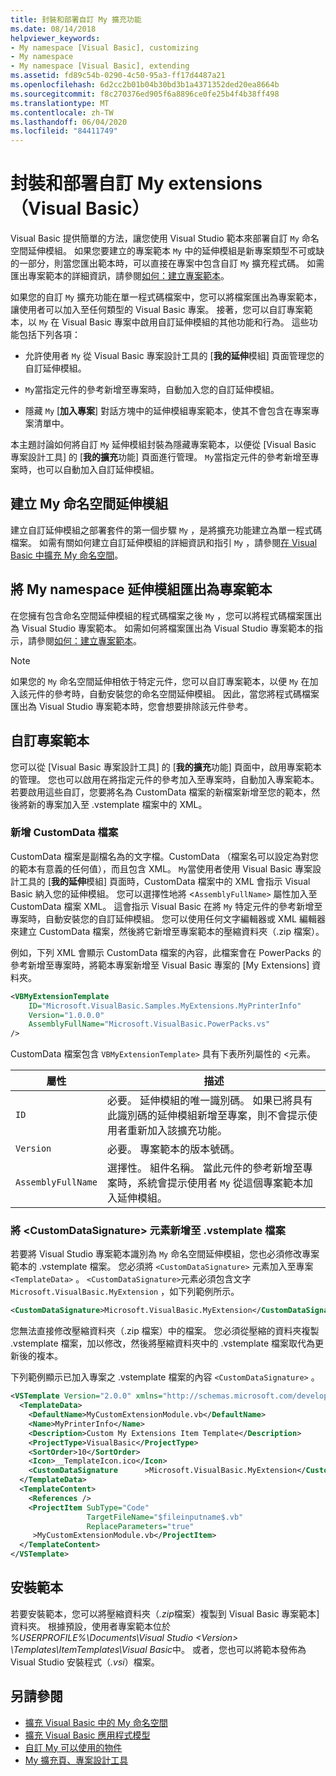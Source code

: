 ```yaml
---
title: 封裝和部署自訂 My 擴充功能
ms.date: 08/14/2018
helpviewer_keywords:
- My namespace [Visual Basic], customizing
- My namespace
- My namespace [Visual Basic], extending
ms.assetid: fd89c54b-0290-4c50-95a3-ff17d4487a21
ms.openlocfilehash: 6d2cc2b01b04b30bd3b1a4371352ded20ea8664b
ms.sourcegitcommit: f8c270376ed905f6a8896ce0fe25b4f4b38ff498
ms.translationtype: MT
ms.contentlocale: zh-TW
ms.lasthandoff: 06/04/2020
ms.locfileid: "84411749"
---
```

# <a name="package-and-deploy-custom-my-extensions-visual-basic"></a>封裝和部署自訂 My extensions （Visual Basic）

Visual Basic 提供簡單的方法，讓您使用 Visual Studio 範本來部署自訂 `My` 命名空間延伸模組。 如果您要建立的專案範本 `My` 中的延伸模組是新專案類型不可或缺的一部分，則當您匯出範本時，可以直接在專案中包含自訂 `My` 擴充程式碼。 如需匯出專案範本的詳細資訊，請參閱[如何：建立專案範本](/visualstudio/ide/how-to-create-project-templates)。

如果您的自訂 `My` 擴充功能在單一程式碼檔案中，您可以將檔案匯出為專案範本，讓使用者可以加入至任何類型的 Visual Basic 專案。 接著，您可以自訂專案範本，以 `My` 在 Visual Basic 專案中啟用自訂延伸模組的其他功能和行為。 這些功能包括下列各項：

- 允許使用者 `My` 從 Visual Basic 專案設計工具的 [**我的延伸**模組] 頁面管理您的自訂延伸模組。

- `My`當指定元件的參考新增至專案時，自動加入您的自訂延伸模組。

- 隱藏 `My` [**加入專案**] 對話方塊中的延伸模組專案範本，使其不會包含在專案專案清單中。

本主題討論如何將自訂 `My` 延伸模組封裝為隱藏專案範本，以便從 [Visual Basic 專案設計工具] 的 [**我的擴充**功能] 頁面進行管理。 `My`當指定元件的參考新增至專案時，也可以自動加入自訂延伸模組。

## <a name="create-a-my-namespace-extension"></a>建立 My 命名空間延伸模組

建立自訂延伸模組之部署套件的第一個步驟 `My` ，是將擴充功能建立為單一程式碼檔案。 如需有關如何建立自訂延伸模組的詳細資訊和指引 `My` ，請參閱[在 Visual Basic 中擴充 My 命名空間](extending-the-my-namespace.md)。

## <a name="export-a-my-namespace-extension-as-an-item-template"></a>將 My namespace 延伸模組匯出為專案範本

在您擁有包含命名空間延伸模組的程式碼檔案之後 `My` ，您可以將程式碼檔案匯出為 Visual Studio 專案範本。 如需如何將檔案匯出為 Visual Studio 專案範本的指示，請參閱[如何：建立專案範本](/visualstudio/ide/how-to-create-item-templates)。

> [!NOTE]
> 如果您的 `My` 命名空間延伸相依于特定元件，您可以自訂專案範本，以便 `My` 在加入該元件的參考時，自動安裝您的命名空間延伸模組。 因此，當您將程式碼檔案匯出為 Visual Studio 專案範本時，您會想要排除該元件參考。

## <a name="customize-the-item-template"></a>自訂專案範本

您可以從 [Visual Basic 專案設計工具] 的 [**我的擴充**功能] 頁面中，啟用專案範本的管理。 您也可以啟用在將指定元件的參考加入至專案時，自動加入專案範本。 若要啟用這些自訂，您要將名為 CustomData 檔案的新檔案新增至您的範本，然後將新的專案加入至 .vstemplate 檔案中的 XML。

### <a name="add-the-customdata-file"></a>新增 CustomData 檔案

CustomData 檔案是副檔名為的文字檔。CustomData （檔案名可以設定為對您的範本有意義的任何值），而且包含 XML。 `My`當使用者使用 Visual Basic 專案設計工具的 [**我的延伸**模組] 頁面時，CustomData 檔案中的 XML 會指示 Visual Basic 納入您的延伸模組。 您可以選擇性地將 <`AssemblyFullName>` 屬性加入至 CustomData 檔案 XML。 這會指示 Visual Basic 在將 `My` 特定元件的參考新增至專案時，自動安裝您的自訂延伸模組。 您可以使用任何文字編輯器或 XML 編輯器來建立 CustomData 檔案，然後將它新增至專案範本的壓縮資料夾（.zip 檔案）。

例如，下列 XML 會顯示 CustomData 檔案的內容，此檔案會在 PowerPacks 的參考新增至專案時，將範本專案新增至 Visual Basic 專案的 [My Extensions] 資料夾。

```xml
<VBMyExtensionTemplate
    ID="Microsoft.VisualBasic.Samples.MyExtensions.MyPrinterInfo"
    Version="1.0.0.0"
    AssemblyFullName="Microsoft.VisualBasic.PowerPacks.vs"
/>
```

CustomData 檔案包含 `VBMyExtensionTemplate>` 具有下表所列屬性的 <元素。

|屬性|描述|
|---|---|
|`ID`|必要。 延伸模組的唯一識別碼。 如果已將具有此識別碼的延伸模組新增至專案，則不會提示使用者重新加入該擴充功能。|
|`Version`|必要。 專案範本的版本號碼。|
|`AssemblyFullName`|選擇性。 組件名稱。 當此元件的參考新增至專案時，系統會提示使用者 `My` 從這個專案範本加入延伸模組。|

### <a name="add-the-customdatasignature-element-to-the-vstemplate-file"></a>將 \<CustomDataSignature> 元素新增至 .vstemplate 檔案

若要將 Visual Studio 專案範本識別為 `My` 命名空間延伸模組，您也必須修改專案範本的 .vstemplate 檔案。 您必須將 `<CustomDataSignature>` 元素加入至專案 `<TemplateData>` 。 `<CustomDataSignature>`元素必須包含文字 `Microsoft.VisualBasic.MyExtension` ，如下列範例所示。

```xml
<CustomDataSignature>Microsoft.VisualBasic.MyExtension</CustomDataSignature>
```

您無法直接修改壓縮資料夾（.zip 檔案）中的檔案。 您必須從壓縮的資料夾複製 .vstemplate 檔案，加以修改，然後將壓縮資料夾中的 .vstemplate 檔案取代為更新後的複本。

下列範例顯示已加入專案之 .vstemplate 檔案的內容 `<CustomDataSignature>` 。

```xml
<VSTemplate Version="2.0.0" xmlns="http://schemas.microsoft.com/developer/vstemplate/2005" Type="Item">
  <TemplateData>
    <DefaultName>MyCustomExtensionModule.vb</DefaultName>
    <Name>MyPrinterInfo</Name>
    <Description>Custom My Extensions Item Template</Description>
    <ProjectType>VisualBasic</ProjectType>
    <SortOrder>10</SortOrder>
    <Icon>__TemplateIcon.ico</Icon>
    <CustomDataSignature      >Microsoft.VisualBasic.MyExtension</CustomDataSignature>
  </TemplateData>
  <TemplateContent>
    <References />
    <ProjectItem SubType="Code"
                 TargetFileName="$fileinputname$.vb"
                 ReplaceParameters="true"
     >MyCustomExtensionModule.vb</ProjectItem>
  </TemplateContent>
</VSTemplate>
```

## <a name="install-the-template"></a>安裝範本

若要安裝範本，您可以將壓縮資料夾（*.zip*檔案）複製到 Visual Basic 專案範本] 資料夾。 根據預設，使用者專案範本位於 *%USERPROFILE%\Documents\Visual Studio \<Version\> \Templates\ItemTemplates\Visual Basic*中。 或者，您也可以將範本發佈為 Visual Studio 安裝程式（*.vsi*）檔案。

## <a name="see-also"></a>另請參閱

- [擴充 Visual Basic 中的 My 命名空間](extending-the-my-namespace.md)
- [擴充 Visual Basic 應用程式模型](extending-the-visual-basic-application-model.md)
- [自訂 My 可以使用的物件](customizing-which-objects-are-available-in-my.md)
- [My 擴充頁、專案設計工具](/visualstudio/ide/reference/my-extensions-page-project-designer-visual-basic)
